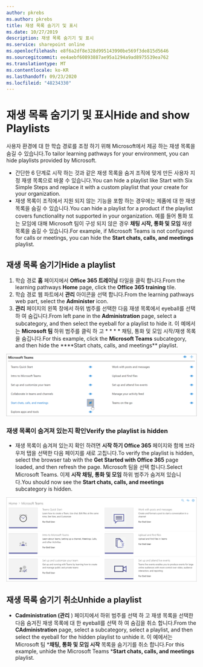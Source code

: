 ```yaml
---
author: pkrebs
ms.author: pkrebs
title: 재생 목록 숨기기 및 표시
ms.date: 10/27/2019
description: 재생 목록 숨기기 및 표시
ms.service: sharepoint online
ms.openlocfilehash: e8f6a2df8e328d995143990be569f3de815d5646
ms.sourcegitcommit: ee4aebf60893887ae95a1294a9ad8975539ea762
ms.translationtype: MT
ms.contentlocale: ko-KR
ms.lasthandoff: 09/23/2020
ms.locfileid: "48234330"
---
```

# <a name="hide-and-show-playlists"></a><span data-ttu-id="a6a6b-103">재생 목록 숨기기 및 표시</span><span class="sxs-lookup"><span data-stu-id="a6a6b-103">Hide and show Playlists</span></span>

<span data-ttu-id="a6a6b-104">사용자 환경에 대 한 학습 경로를 조정 하기 위해 Microsoft에서 제공 하는 재생 목록을 숨길 수 있습니다.</span><span class="sxs-lookup"><span data-stu-id="a6a6b-104">To tailor learning pathways for your environment, you can hide playlists provided by Microsoft.</span></span> 

- <span data-ttu-id="a6a6b-105">간단한 6 단계로 시작 하는 것과 같은 재생 목록을 숨겨 조직에 맞게 만든 사용자 지정 재생 목록으로 바꿀 수 있습니다.</span><span class="sxs-lookup"><span data-stu-id="a6a6b-105">You can hide a playlist like Start with Six Simple Steps and replace it with a custom playlist that your create for your organization.</span></span>
- <span data-ttu-id="a6a6b-106">재생 목록이 조직에서 지원 되지 않는 기능을 포함 하는 경우에는 제품에 대 한 재생 목록을 숨길 수 있습니다.</span><span class="sxs-lookup"><span data-stu-id="a6a6b-106">You can hide a playlist for a product if the playlist covers functionality not supported in your organization.</span></span> <span data-ttu-id="a6a6b-107">예를 들어 통화 또는 모임에 대해 Microsoft 팀이 구성 되지 않은 경우 **채팅 시작, 통화 및 모임** 재생 목록을 숨길 수 있습니다.</span><span class="sxs-lookup"><span data-stu-id="a6a6b-107">For example, if Microsoft Teams is not configured for calls or meetings, you can hide the **Start chats, calls, and meetings** playlist.</span></span> 

## <a name="hide-a-playlist"></a><span data-ttu-id="a6a6b-108">재생 목록 숨기기</span><span class="sxs-lookup"><span data-stu-id="a6a6b-108">Hide a playlist</span></span>

1. <span data-ttu-id="a6a6b-109">학습 경로 **홈** 페이지에서 **Office 365 트레이닝** 타일을 클릭 합니다.</span><span class="sxs-lookup"><span data-stu-id="a6a6b-109">From the learning pathways **Home** page, click the **Office 365 training** tile.</span></span>
2. <span data-ttu-id="a6a6b-110">학습 경로 웹 파트에서 **관리** 아이콘을 선택 합니다.</span><span class="sxs-lookup"><span data-stu-id="a6a6b-110">From the learning pathways web part, select the **Administer** icon.</span></span> 
3. <span data-ttu-id="a6a6b-111">**관리** 페이지의 왼쪽 창에서 하위 범주를 선택한 다음 재생 목록에서 eyeball를 선택 하 여 숨깁니다.</span><span class="sxs-lookup"><span data-stu-id="a6a6b-111">From left pane in the **Administration** page, select a subcategory, and then select the eyeball for a playlist to hide it.</span></span> <span data-ttu-id="a6a6b-112">이 예에서는 **Microsoft 팀** 하위 범주를 클릭 하 고 \* \* \* \* 채팅, 통화 및 모임 시작/재생 목록을 숨깁니다.</span><span class="sxs-lookup"><span data-stu-id="a6a6b-112">For this example, click the **Microsoft Teams** subcategory, and then hide the \*\*\*\*Start chats, calls, and meetings\*\* playlist.</span></span>  

![cg-hideplaylist.png](media/cg-hideplaylist.png)

### <a name="verify-the-playlist-is-hidden"></a><span data-ttu-id="a6a6b-114">재생 목록이 숨겨져 있는지 확인</span><span class="sxs-lookup"><span data-stu-id="a6a6b-114">Verify the playlist is hidden</span></span>
- <span data-ttu-id="a6a6b-115">재생 목록이 숨겨져 있는지 확인 하려면 **시작 하기 Office 365** 페이지와 함께 브라우저 탭을 선택한 다음 페이지를 새로 고칩니다.</span><span class="sxs-lookup"><span data-stu-id="a6a6b-115">To verify the playlist is hidden, select the browser tab with the **Get Started with Office 365** page loaded, and then refresh the page.</span></span> <span data-ttu-id="a6a6b-116">Microsoft 팀을 선택 합니다.</span><span class="sxs-lookup"><span data-stu-id="a6a6b-116">Select Microsoft Teams.</span></span> <span data-ttu-id="a6a6b-117">이제 **시작 채팅, 통화 및 모임** 하위 범주가 숨겨져 있습니다.</span><span class="sxs-lookup"><span data-stu-id="a6a6b-117">You should now see the **Start chats, calls, and meetings** subcategory is hidden.</span></span> 

![cg-hideplaylistrefresh.png](media/cg-hideplaylistrefresh.png)

## <a name="unhide-a-playlist"></a><span data-ttu-id="a6a6b-119">재생 목록 숨기기 취소</span><span class="sxs-lookup"><span data-stu-id="a6a6b-119">Unhide a playlist</span></span>

- <span data-ttu-id="a6a6b-120">**Cadministration (관리** ) 페이지에서 하위 범주를 선택 하 고 재생 목록을 선택한 다음 숨겨진 재생 목록에 대 한 eyeball를 선택 하 여 숨김을 취소 합니다.</span><span class="sxs-lookup"><span data-stu-id="a6a6b-120">From the **CAdministration** page, select a subcategory, select a playlist, and then select the eyeball for the hidden playlist to unhide it.</span></span> <span data-ttu-id="a6a6b-121">이 예에서는 Microsoft 팀 \***채팅, 통화 및 모임 시작** 목록을 숨기기를 취소 합니다.</span><span class="sxs-lookup"><span data-stu-id="a6a6b-121">For this example, unhide the Microsoft Teams \***Start chats, calls, and meetings** playlist.</span></span>   

